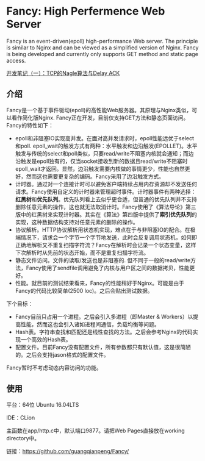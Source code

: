 # Fancy: High Perfermence Web Server

Fancy is an event-driven(epoll) high-performance Web server. The principle is similar to Nginx and can be viewed as a simplified version of Nginx. Fancy is being developed and currently only supports GET method and static page access.

[开发笔记（一）：TCP的Nagle算法与Delay ACK](problems_encountered.html)

## 介绍

Fancy是一个基于事件驱动(epoll)的高性能Web服务器。其原理与Nginx类似，可以看作简化版Nginx. Fancy正在开发，目前仅支持GET方法和静态页面访问。Fancy的特性如下：

- epoll和非阻塞IO实现高并发。在面对高并发请求时，epoll性能远优于select和poll. epoll_wait的触发方式有两种：水平触发和边沿触发(EPOLLET)。水平触发与传统的select和poll类似，只要read/write不阻塞内核就会通知；而边沿触发是epoll独有的，仅当socket接收到新的数据且read/write不阻塞时epoll_wait才返回。显然，边沿触发需要内核做的事情更少，性能也自然更好，然而这也需要更复杂的编码。Fancy采用了边沿触发方式。
- 计时器。通过对一个连接计时可以避免客户端持续占用内存资源却不发送任何请求。Fancy使用自定义的计时器来管理超时事件。计时器事件有两种选择：**红黑树**和**优先队列**。优先队列看上去似乎更合适，但普通的优先队列并不支持删除任意元素的操作，这也就无法取消计时。Fancy使用了《算法导论》第三版中的红黑树来实现计时器。其实在《算法》第四版中提供了**索引优先队列**的实现，这种数据结构支持对任意元素的删除的操作。
- 协议解析。HTTP协议解析用状态机实现，难点在于与非阻塞IO的配合。在极端情况下，请求会一个字节一个字节地发送，此时会反复调用状态机，如何即正确地解析又不重复扫描字符流？Fancy在解析时会记录一个状态变量，这样下次解析时从先前的状态开始，而不是重复扫描字符流。
- 静态文件访问。文件的读取/发送也是非阻塞的. 但不同于一般的read/write方法，Fancy使用了sendfile调用避免了内核与用户区之间的数据拷贝，性能更好。
- 性能。就目前的测试结果看来，Fancy的性能稍好于Nginx。可能是由于Fancy的代码比较简单(2500 loc)。之后会贴出测试数据。

下个目标：

- Fancy目前只占用一个进程。之后会引入多进程（即Master & Workers）以提高性能，然而这也会引入诸如进程间通信，负载均衡等问题。
- Hash表。字符串查找和匹配还是线性查找的方法。之后会参考Nginx的代码实现一个高效的Hash表。
- 配置文件。目前Fancy没有配置文件，所有参数都只有默认值，这是很简陋的。之后会支持jason格式的配置文件。

Fancy暂时不考虑动态内容访问的功能。

## 使用

平台：64位 Ubuntu 16.04LTS

IDE：CLion

主函数在app/http.c中，默认端口9877。请把Web Pages直接放在working directory中。

链接：https://github.com/guangqianpeng/Fancy/